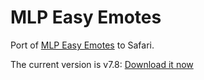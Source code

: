 MLP Easy Emotes
===============

Port of [MLP Easy Emotes][iqces] to Safari.

The current version is v7.8: [Download it now][download]

[iqces]: http://www.reddit.com/r/mylittlepony/comments/iqces/introducing_easy_emotes/
[download]: https://github.com/downloads/kballard/MLP-Easy-Emotes/MLP-Easy-Emotes-7.8.safariextz
